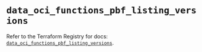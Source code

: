 # `data_oci_functions_pbf_listing_versions`

Refer to the Terraform Registry for docs: [`data_oci_functions_pbf_listing_versions`](https://registry.terraform.io/providers/oracle/oci/7.19.0/docs/data-sources/functions_pbf_listing_versions).
